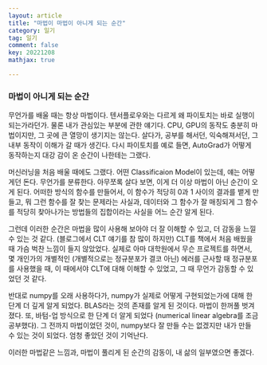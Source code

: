 ```yaml
---
layout: article
title: "마법이 마법이 아니게 되는 순간"
category: 일기
tag: 일기
comment: false
key: 20221208
mathjax: true

---
```


### 마법이 아니게 되는 순간
무언가를 배울 때는 항상 마법이다. 텐서플로우와는 다르게 왜 파이토치는 바로 실행이 되는가라던가. 물론 내가 관심있는 부분에 관한 얘기다. CPU, GPU의 동작도 충분히 마법이지만, 그 곳에 큰 열망이 생기지는 않는다. 살다가, 공부를 해서던, 익숙해져서던, 그 내부 동작이 이해가 갈 때가 생긴다. 다시 파이토치를 예로 들면, AutoGrad가 어떻게 동작하는지 대강 감이 온 순간이 나한테는 그랬다.

머신러닝을 처음 배울 때에도 그랬다. 어떤 Classificaion Model이 있는데, 얘는 어떻게던 돈다. 무언가를 분류한다. 아무쪼록 살다 보면, 이게 더 이상 마법이 아닌 순간이 오게 된다. 어떠한 방식의 함수를 만들어서, 이 함수가 적당히 0과 1 사이의 결과를 뱉게 만들고, 뭐 그런 함수를 잘 찾는 문제라는 사실과, 데이터와 그 함수가 잘 매칭되게 그 함수를 적당히 찾아나가는 방법들의 집합이라는 사실을 어느 순간 알게 된다.

그런데 이러한 순간은 마법을 많이 사용해 보아야 더 잘 이해할 수 있고, 더 감동을 느낄 수 있는 것 같다. (블로그에서 CLT 얘기를 참 많이 하지만) CLT를 책에서 처음 배웠을 때 가슴 벅찬 느낌이 들지 않았었다. 실제로 아마 대학원에서 무슨 프로젝트를 하면서, 몇 개인가의 개별적인 (개별적으로는 정규분포가 결코 아닌) 에러를 근사할 때 정규분포를 사용했을 때, 이 때에서야 CLT에 대해 이해할 수 있었고, 그 때 무언가 감동할 수 있었던 것 같다.

반대로 numpy를 오래 사용하다가, numpy가 실제로 어떻게 구현되었는가에 대해 한 단계 더 깊게 알게 되었다. BLAS라는 것의 존재를 알게 된 것이다. 마법이 한꺼풀 벗겨졌다. 또, 바텀-업 방식으로 한 단계 더 알게 되었다 (numerical linear algebra를 조금 공부했다). 그 전까지 마법이었던 것이, numpy보다 잘 만들 수는 없겠지만 내가 만들 수 있는 것이 되었다. 엄청 좋았던 것이 기억난다.

이러한 마법같은 느낌과, 마법이 풀리게 된 순간의 감동이, 내 삶의 일부였으면 좋겠다.
